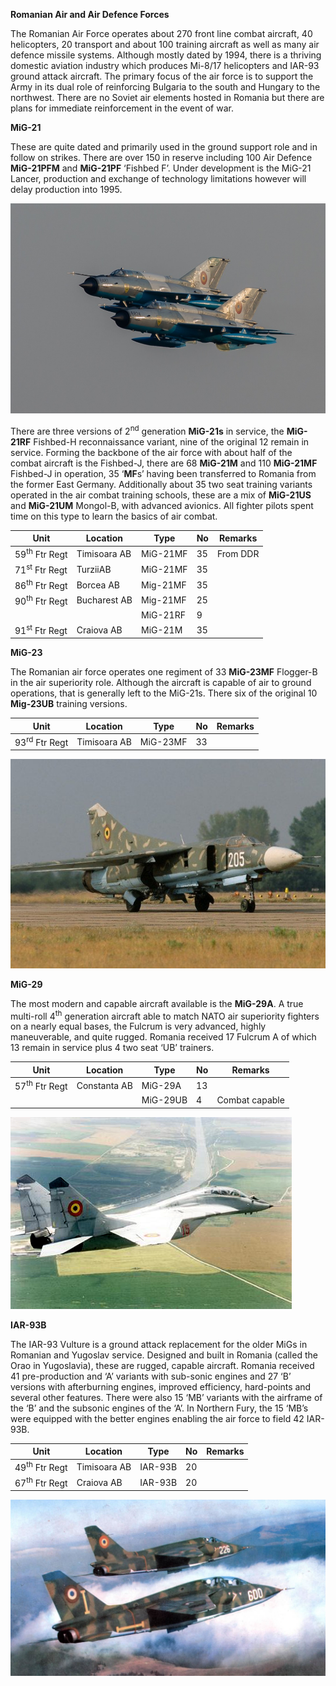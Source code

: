 **Romanian Air and Air Defence Forces**

The Romanian Air Force operates about 270 front line combat aircraft, 40
helicopters, 20 transport and about 100 training aircraft as well as
many air defence missile systems. Although mostly dated by 1994, there
is a thriving domestic aviation industry which produces Mi-8/17
helicopters and IAR-93 ground attack aircraft. The primary focus of the
air force is to support the Army in its dual role of reinforcing
Bulgaria to the south and Hungary to the northwest. There are no Soviet
air elements hosted in Romania but there are plans for immediate
reinforcement in the event of war.

**MiG-21**

These are quite dated and primarily used in the ground support role and
in follow on strikes. There are over 150 in reserve including 100 Air
Defence **MiG-21PFM** and **MiG-21PF** ‘Fishbed F’. Under development is
the MiG-21 Lancer, production and exchange of technology limitations
however will delay production into 1995.

![](/assets/images/warsaw/ro/air/image1.jpeg)

There are three versions of 2<sup>nd</sup> generation **MiG-21s** in
service, the **MiG-21RF** Fishbed-H reconnaissance variant, nine of the
original 12 remain in service. Forming the backbone of the air force
with about half of the combat aircraft is the Fishbed-J, there are 68
**MiG-21M** and 110 **MiG-21MF** Fishbed-J in operation, 35 ‘**MF**s’
having been transferred to Romania from the former East Germany.
Additionally about 35 two seat training variants operated in the air
combat training schools, these are a mix of **MiG-21US** and
**MiG-21UM** Mongol-B, with advanced avionics. All fighter pilots spent
time on this type to learn the basics of air
combat.

| **Unit**                 | **Location** | **Type** | **No** | **Remarks** |
| ------------------------ | ------------ | -------- | ------ | ----------- |
| 59<sup>th</sup> Ftr Regt | Timisoara AB | MiG-21MF | 35     | From DDR    |
| 71<sup>st</sup> Ftr Regt | TurziiAB     | MiG-21MF | 35     |             |
| 86<sup>th</sup> Ftr Regt | Borcea AB    | Mig-21MF | 35     |             |
| 90<sup>th</sup> Ftr Regt | Bucharest AB | Mig-21MF | 25     |             |
|                          |              | MiG-21RF | 9      |             |
| 91<sup>st</sup> Ftr Regt | Craiova AB   | MiG-21M  | 35     |             |

**MiG-23**

The Romanian air force operates one regiment of 33 **MiG-23MF**
Flogger-B in the air superiority role. Although the aircraft is capable
of air to ground operations, that is generally left to the MiG-21s.
There six of the original 10 **Mig-23UB** training
versions.

| **Unit**                 | **Location** | **Type** | **No** | **Remarks** |
| ------------------------ | ------------ | -------- | ------ | ----------- |
| 93<sup>rd</sup> Ftr Regt | Timisoara AB | MiG-23MF | 33     |             |

![](/assets/images/warsaw/ro/air/image2.jpg)

**MiG-29**

The most modern and capable aircraft available is the **MiG-29A**. A
true multi-roll 4<sup>th</sup> generation aircraft able to match NATO
air superiority fighters on a nearly equal bases, the Fulcrum is very
advanced, highly maneuverable, and quite rugged. Romania received 17
Fulcrum A of which 13 remain in service plus 4 two seat ‘UB’
trainers.

| **Unit**                 | **Location** | **Type** | **No** | **Remarks**    |
| ------------------------ | ------------ | -------- | ------ | -------------- |
| 57<sup>th</sup> Ftr Regt | Constanta AB | MiG-29A  | 13     |                |
|                          |              | MiG-29UB | 4      | Combat capable |

![](/assets/images/warsaw/ro/air/image3.jpg)

**IAR-93B**

The IAR-93 Vulture is a ground attack replacement for the older MiGs in
Romanian and Yugoslav service. Designed and built in Romania (called the
Orao in Yugoslavia), these are rugged, capable aircraft. Romania
received 41 pre-production and ‘A’ variants with sub-sonic engines and
27 ‘B’ versions with afterburning engines, improved efficiency,
hard-points and several other features. There were also 15 ‘MB’ variants
with the airframe of the ‘B’ and the subsonic engines of the ‘A’. In
Northern Fury, the 15 ‘MB’s were equipped with the better engines
enabling the air force to field 42
IAR-93B.

| **Unit**                 | **Location** | **Type** | **No** | **Remarks** |
| ------------------------ | ------------ | -------- | ------ | ----------- |
| 49<sup>th</sup> Ftr Regt | Timisoara AB | IAR-93B  | 20     |             |
| 67<sup>th</sup> Ftr Regt | Craiova AB   | IAR-93B  | 20     |             |

![](/assets/images/warsaw/ro/air/image4.jpg)
